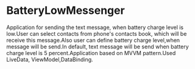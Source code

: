 # BatteryLowMessenger
Application for sending the text message, when battery charge level is low.User can select contacts from phone's contacts book, which will 
be receive this message.Also user can define battery charge level,when message will be send.In default, text message will be send when battery charge
level is 5 percent.Application based on MVVM pattern.Used LiveData, ViewModel,DataBinding.

